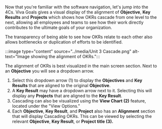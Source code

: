 Now that you're familiar with the software navigation, let's jump into the 4Cs. Viva Goals gives a visual display of the alignment of **Objective**, **Key Results** and **Projects** which shows how OKRs cascade from one level to the next, allowing all employees and teams to see how their work directly contributes to the ultimate goals of your organization.

The transparency of being able to see how OKRs relate to each other also allows bottlenecks or duplication of efforts to be identified.

:::image type="content" source="../media/Unit 3 Cascade.png" alt-text="Image showing the alignment of OKRs.":::

The alignment of OKRs is best visualized in the main screen section. Next to an **Objective** you will see a dropdown arrow.

1. Select this dropdown arrow (1) to display the **Objectives** and **Key Results** that are aligned to the original **Objective**.
1. A **Key Result** may have a dropdown arrow next to it. Selecting this will display any **Projects** that are aligned to the **Key Result**.
1. Cascading can also be visualized using the **View Chart (2)** feature, located under the "View Options."
1. Each **Objective**, **Key Result**, and **Project** also has an **Alignment** section that will display Cascading OKRs. This can be viewed by selecting the relevant **Objective**, **Key Result**, or **Project title (3).**
